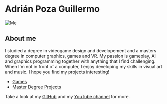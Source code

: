 # Adrián Poza Guillermo

![Me](https://apozag.github.io/Adrian-Poza/images/me.jpeg)

## About me

I studied a degree in videogame design and developement and a masters degree in computer graphics, games and VR. My passion is gameplay, AI and graphics programming together with anything that I find challenging. When I'm not in front of a computer, I enjoy developing my skills in visual art and music. I hope you find my projects interesting!

<ul>
<li><a href="https://apozag.github.io/Adrian-Poza/pages/games">Games</a></li>
<li><a href="https://apozag.github.io/Adrian-Poza/pages/migjrv">Master Degree Projects</a></li>
</ul>

Take a look at my [GitHub](https://github.com/apozag) and my [YouTube channel](https://www.youtube.com/channel/UCClrFZQZYE2P-3rf0DiNNRQ) for more.  
